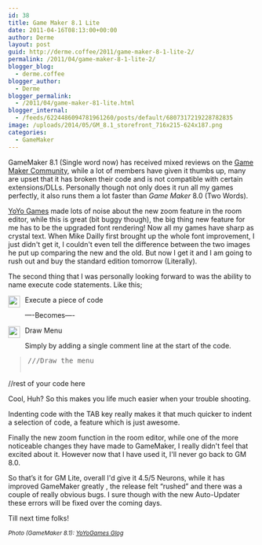 ```yaml
---
id: 38
title: Game Maker 8.1 Lite
date: 2011-04-16T08:13:00+00:00
author: Derme
layout: post
guid: http://derme.coffee/2011/game-maker-8-1-lite-2/
permalink: /2011/04/game-maker-8-1-lite-2/
blogger_blog:
  - derme.coffee
blogger_author:
  - Derme
blogger_permalink:
  - /2011/04/game-maker-81-lite.html
blogger_internal:
  - /feeds/6224486094781961260/posts/default/6807317219228782835
image: /uploads/2014/05/GM_8.1_storefront_716x215-624x187.png
categories:
  - GameMaker
---
```

GameMaker 8.1 (Single word now) has received mixed reviews on the [Game Maker Community](http://gmc.yoyogames.com/), while a lot of members have given it thumbs up, many are upset that it has broken their code and is not compatible with certain extensions/DLLs. Personally though not only does it run all my games perfectly, it also runs them a lot faster than <span style="font-style: italic;">Game Maker</span> 8.0 (Two Words).

[YoYo Games](http://www.yoyogames.com/) made lots of noise about the new zoom feature in the room editor, while this is great (bit buggy though), the big thing new feature for me has to be the upgraded font rendering! Now all my games have sharp as crystal text. When Mike Dailly first brought up the whole font improvement, I just didn't get it, I couldn't even tell the difference between the two images he put up comparing the new and the old. But now I get it and I am going to rush out and buy the standard edition tomorrow (Literally).

<!--more-->

The second thing that I was personally looking forward to was the ability to name execute code statements. Like this;

[<img id="BLOGGER_PHOTO_ID_5596143302416343986" style="cursor: pointer; float: left; height: 24px; margin: 0 10px 10px 0; width: 24px;" src="http://4.bp.blogspot.com/-LQAsvFk98fc/Tal-rxS1I7I/AAAAAAAAABk/n0Q0d1sWwL4/s320/GM069.gif" alt="" border="0" />](http://4.bp.blogspot.com/-LQAsvFk98fc/Tal-rxS1I7I/AAAAAAAAABk/n0Q0d1sWwL4/s1600/GM069.gif)Execute a piece of code

&#8212;-Becomes&#8212;-

[<img id="BLOGGER_PHOTO_ID_5596143302416343986" style="cursor: pointer; float: left; height: 24px; margin: 0 10px 10px 0; width: 24px;" src="http://4.bp.blogspot.com/-LQAsvFk98fc/Tal-rxS1I7I/AAAAAAAAABk/n0Q0d1sWwL4/s320/GM069.gif" alt="" border="0" />](http://4.bp.blogspot.com/-LQAsvFk98fc/Tal-rxS1I7I/AAAAAAAAABk/n0Q0d1sWwL4/s1600/GM069.gif)Draw Menu

Simply by adding a single comment line at the start of the code.

> <pre>///Draw the menu
//rest of your code here</pre>

Cool, Huh? So this makes you life much easier when your trouble shooting.

Indenting code with the TAB key really makes it that much quicker to indent a selection of code, a feature which is just awesome.

Finally the new zoom function in the room editor, while one of the more noticeable changes they have made to GameMaker, I really didn't feel that excited about it. However now that I have used it, I'll never go back to GM 8.0.

So that’s it for GM Lite, overall I'd give it 4.5/5 Neurons, while it has improved GameMaker greatly , the release felt &#8220;rushed&#8221; and there was a couple of really obvious bugs. I sure though with the new Auto-Updater these errors will be fixed over the coming days.

Till next time folks!

<span style="font-size: 85%; font-style: italic;">Photo (GameMaker 8.1): </span>[<span style="font-size: 85%; font-style: italic;">YoYoGames Glog</span>](http://glog.yoyogames.com/)